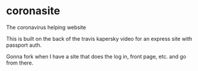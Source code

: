 # coronasite
The coronavirus helping website

This is built on the back of the travis kapersky video for an express site with passport auth. 

Gonna fork when I have a site that does the log in, front page, etc. and go from there. 
